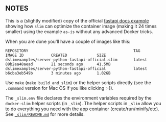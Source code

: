 ## NOTES

This is a (slightly modified) copy of the official [fastapi docs example](https://fastapi.tiangolo.com/deployment/docker/) showing how `slim` can optimize the container image (making it 24 times smaller) using the example `as-is` without any advanced Docker tricks.

When you are done you'll have a couple of images like this:

```
REPOSITORY                                              TAG                 IMAGE ID            CREATED             SIZE
dslimexamples/server-python-fastapi-official.slim       latest              89b2ea48aead        21 seconds ago      41.5MB
dslimexamples/server-python-fastapi-official            latest              b6cba3eb549b        3 minutes ago       1.02GB
```

Use `make` (`make build_and_slim`) or the helper scripts directly (see the `.command` version for Mac OS if you like clicking :-)).

The `_slim.env` file declares the environment variables required by the `docker-slim` helper scripts (in `_slim`). The helper scripts in `_slim` allow you to do everything you need with the app container (create/run/minify/etc). See [`_slim/README.md`](_slim/README.md) for more details.
